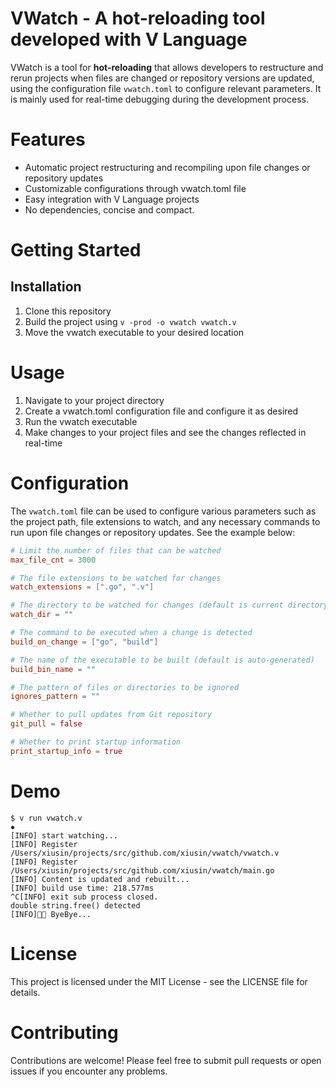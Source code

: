 # VWatch - A hot-reloading tool developed with V Language

VWatch is a tool for **hot-reloading** that allows developers to restructure and rerun projects when files are changed or repository versions are updated, using the configuration file `vwatch.toml` to configure relevant parameters. It is mainly used for real-time debugging during the development process.

# Features
- Automatic project restructuring and recompiling upon file changes or repository updates
- Customizable configurations through vwatch.toml file
- Easy integration with V Language projects
- No dependencies, concise and compact.

# Getting Started

## Installation
1. Clone this repository
2. Build the project using `v -prod -o vwatch vwatch.v`
3. Move the vwatch executable to your desired location

# Usage
1. Navigate to your project directory
2. Create a vwatch.toml configuration file and configure it as desired
3. Run the vwatch executable
4. Make changes to your project files and see the changes reflected in real-time
# Configuration
The `vwatch.toml` file can be used to configure various parameters such as the project path, file extensions to watch, and any necessary commands to run upon file changes or repository updates. See the example below:

```toml
# Limit the number of files that can be watched
max_file_cnt = 3000

# The file extensions to be watched for changes
watch_extensions = [".go", ".v"]

# The directory to be watched for changes (default is current directory)
watch_dir = ""

# The command to be executed when a change is detected
build_on_change = ["go", "build"]

# The name of the executable to be built (default is auto-generated)
build_bin_name = ""

# The pattern of files or directories to be ignored
ignores_pattern = ""

# Whether to pull updates from Git repository
git_pull = false

# Whether to print startup information
print_startup_info = true
```

# Demo

```
$ v run vwatch.v                                                                                                                                                                ✹
[INFO] start watching... 
[INFO] Register /Users/xiusin/projects/src/github.com/xiusin/vwatch/vwatch.v
[INFO] Register /Users/xiusin/projects/src/github.com/xiusin/vwatch/main.go
[INFO] Content is updated and rebuilt...
[INFO] build use time: 218.577ms
^C[INFO] exit sub process closed.
double string.free() detected
[INFO]👋🏻 ByeBye...
```

# License
This project is licensed under the MIT License - see the LICENSE file for details.

# Contributing
Contributions are welcome! Please feel free to submit pull requests or open issues if you encounter any problems.
